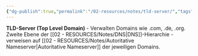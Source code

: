 ```yaml
---
{"dg-publish":true,"permalink":"/02-resources/notes/tld-server/","tags":["dns/toplevel","domain/endung"],"noteIcon":"","updated":"2025-08-28T20:50:30.000+02:00"}
---
```



**TLD-Server (Top Level Domain)** - Verwalten Domains wie .com, .de, .org.
Zweite Ebene der [[02 - RESOURCES/Notes/DNS\|DNS]]-Hierarchie - verweisen auf [[02 - RESOURCES/Notes/Autoritative Nameserver\|Autoritative Nameserver]] der jeweiligen Domains.